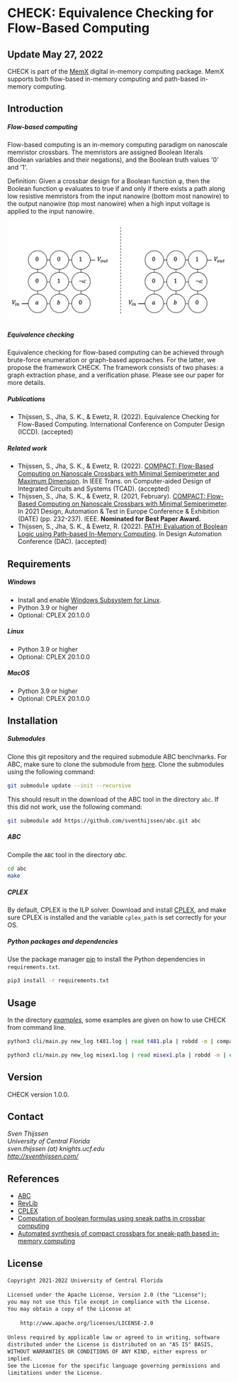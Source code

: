 # CHECK: Equivalence Checking for Flow-Based Computing

## Update May 27, 2022
CHECK is  part of the [MemX](https://github.com/sventhijssen/memx) digital in-memory computing package. MemX supports both flow-based in-memory computing and path-based in-memory computing.

## Introduction
##### Flow-based computing
Flow-based computing is an in-memory computing paradigm on nanoscale memristor crossbars.
The memristors are assigned Boolean literals (Boolean variables and their negations), and the Boolean truth values '0' and '1'.

Definition:
Given a crossbar design for a Boolean function φ, then the Boolean function φ evaluates to true if and only if there exists a path along low resistive memristors from the input nanowire (bottom most nanowire) to the output nanowire (top most nanowire) when a high input voltage is applied to the input nanowire.

![Flow-based computing](extra/demo.gif)

##### Equivalence checking
Equivalence checking for flow-based computing can be achieved through brute-force enumeration or graph-based approaches.
For the latter, we propose the framework CHECK. The framework consists of two phases: a graph extraction phase, and a verification phase.
Please see our paper for more details.

##### Publications
- Thijssen, S., Jha, S. K., & Ewetz, R. (2022). Equivalence Checking for Flow-Based Computing. International Conference on Computer Design (ICCD). (accepted)

##### Related work
- Thijssen, S., Jha, S. K., & Ewetz, R. (2022). [COMPACT: Flow-Based Computing on Nanoscale Crossbars with Minimal Semiperimeter and Maximum Dimension](https://ieeexplore.ieee.org/abstract/document/9662445). In IEEE Trans. on Computer-aided Design of Integrated Circuits and Systems (TCAD). (accepted)
- Thijssen, S., Jha, S. K., & Ewetz, R. (2021, February). [COMPACT: Flow-Based Computing on Nanoscale Crossbars with Minimal Semiperimeter](https://ieeexplore.ieee.org/abstract/document/9473995). In 2021 Design, Automation & Test in Europe Conference & Exhibition (DATE) (pp. 232-237). IEEE. **Nominated for Best Paper Award.**
- Thijssen, S., Jha, S. K., & Ewetz, R. (2022). [PATH: Evaluation of Boolean Logic using Path-based In-Memory Computing](https://sumitkumarjha.com/papers/2022_Jha_DAC_Path_Flow.pdf). In Design Automation Conference (DAC). (accepted)

## Requirements

##### Windows
- Install and enable [Windows Subsystem for Linux](https://docs.microsoft.com/en-us/windows/wsl/install-win10#install-windows-subsystem-for-linux). 
- Python 3.9 or higher
- Optional: CPLEX 20.1.0.0

##### Linux
- Python 3.9 or higher
- Optional: CPLEX 20.1.0.0

##### MacOS
- Python 3.9 or higher
- Optional: CPLEX 20.1.0.0

## Installation

##### Submodules
Clone this git repository and the required submodule ABC benchmarks. For ABC, make sure to clone the submodule from [here](https://github.com/sventhijssen/abc).
Clone the submodules using the following command:

```bash
git submodule update --init --recursive
```

This should result in the download of the ABC tool in the directory `abc`. If this did not work, use the following command:

```bash
git submodule add https://github.com/sventhijssen/abc.git abc
```

##### ABC
Compile the ``ABC`` tool in the directory _abc_. 

```bash
cd abc
make
```

##### CPLEX
By default, CPLEX is the ILP solver. 
Download and install [CPLEX](https://www.ibm.com/analytics/cplex-optimizer), 
and make sure CPLEX is installed and the variable `cplex_path` is set correctly for your OS.

##### Python packages and dependencies
Use the package manager [pip](https://pip.pypa.io/en/stable/) to install the Python dependencies in ``requirements.txt``.

```bash
pip3 install -r requirements.txt
```

## Usage
In the directory [_examples_](/examples), some examples are given on how to use CHECK from command line.

```bash
python3 cli/main.py new_log t481.log | read t481.pla | robdd -m | compact | check t481.v -s 100
```

```bash
python3 cli/main.py new_log misex1.log | read misex1.pla | robdd -m | compact | check misex1.v -static
```

## Version
CHECK version 1.0.0.

## Contact
_Sven Thijssen  
University of Central Florida  
sven.thijssen (at) knights.ucf.edu  
http://sventhijssen.com/_

## References
- [ABC](https://people.eecs.berkeley.edu/~alanmi/abc/)
- [RevLib](http://www.informatik.uni-bremen.de/rev_lib/)
- [CPLEX](https://www.ibm.com/analytics/cplex-optimizer)
- [Computation of boolean formulas using sneak paths in crossbar computing](https://patentimages.storage.googleapis.com/02/c8/90/398607d91adc90/US9319047.pdf)
- [Automated synthesis of compact crossbars for sneak-path based in-memory computing](https://ieeexplore.ieee.org/document/7927093)

## License
    Copyright 2021-2022 University of Central Florida

    Licensed under the Apache License, Version 2.0 (the "License");
    you may not use this file except in compliance with the License.
    You may obtain a copy of the License at

        http://www.apache.org/licenses/LICENSE-2.0

    Unless required by applicable law or agreed to in writing, software
    distributed under the License is distributed on an "AS IS" BASIS,
    WITHOUT WARRANTIES OR CONDITIONS OF ANY KIND, either express or implied.
    See the License for the specific language governing permissions and
    limitations under the License.